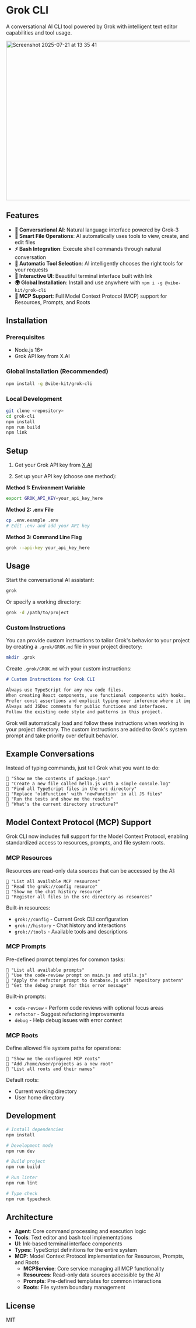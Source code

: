 # Grok CLI

A conversational AI CLI tool powered by Grok with intelligent text editor capabilities and tool usage.

<img width="980" height="435" alt="Screenshot 2025-07-21 at 13 35 41" src="https://github.com/user-attachments/assets/192402e3-30a8-47df-9fc8-a084c5696e78" />

## Features

- **🤖 Conversational AI**: Natural language interface powered by Grok-3
- **📝 Smart File Operations**: AI automatically uses tools to view, create, and edit files
- **⚡ Bash Integration**: Execute shell commands through natural conversation
- **🔧 Automatic Tool Selection**: AI intelligently chooses the right tools for your requests
- **💬 Interactive UI**: Beautiful terminal interface built with Ink
- **🌍 Global Installation**: Install and use anywhere with `npm i -g @vibe-kit/grok-cli`
- **🔌 MCP Support**: Full Model Context Protocol (MCP) support for Resources, Prompts, and Roots

## Installation

### Prerequisites
- Node.js 16+ 
- Grok API key from X.AI

### Global Installation (Recommended)
```bash
npm install -g @vibe-kit/grok-cli
```

### Local Development
```bash
git clone <repository>
cd grok-cli
npm install
npm run build
npm link
```

## Setup

1. Get your Grok API key from [X.AI](https://x.ai)

2. Set up your API key (choose one method):

**Method 1: Environment Variable**
```bash
export GROK_API_KEY=your_api_key_here
```

**Method 2: .env File**
```bash
cp .env.example .env
# Edit .env and add your API key
```

**Method 3: Command Line Flag**
```bash
grok --api-key your_api_key_here
```

## Usage

Start the conversational AI assistant:
```bash
grok
```

Or specify a working directory:
```bash
grok -d /path/to/project
```

### Custom Instructions

You can provide custom instructions to tailor Grok's behavior to your project by creating a `.grok/GROK.md` file in your project directory:

```bash
mkdir .grok
```

Create `.grok/GROK.md` with your custom instructions:
```markdown
# Custom Instructions for Grok CLI

Always use TypeScript for any new code files.
When creating React components, use functional components with hooks.
Prefer const assertions and explicit typing over inference where it improves clarity.
Always add JSDoc comments for public functions and interfaces.
Follow the existing code style and patterns in this project.
```

Grok will automatically load and follow these instructions when working in your project directory. The custom instructions are added to Grok's system prompt and take priority over default behavior.

## Example Conversations

Instead of typing commands, just tell Grok what you want to do:

```
💬 "Show me the contents of package.json"
💬 "Create a new file called hello.js with a simple console.log"
💬 "Find all TypeScript files in the src directory"
💬 "Replace 'oldFunction' with 'newFunction' in all JS files"
💬 "Run the tests and show me the results"
💬 "What's the current directory structure?"
```

## Model Context Protocol (MCP) Support

Grok CLI now includes full support for the Model Context Protocol, enabling standardized access to resources, prompts, and file system roots.

### MCP Resources

Resources are read-only data sources that can be accessed by the AI:

```
💬 "List all available MCP resources"
💬 "Read the grok://config resource"
💬 "Show me the chat history resource"
💬 "Register all files in the src directory as resources"
```

Built-in resources:
- `grok://config` - Current Grok CLI configuration
- `grok://history` - Chat history and interactions
- `grok://tools` - Available tools and descriptions

### MCP Prompts

Pre-defined prompt templates for common tasks:

```
💬 "List all available prompts"
💬 "Use the code-review prompt on main.js and utils.js"
💬 "Apply the refactor prompt to database.js with repository pattern"
💬 "Get the debug prompt for this error message"
```

Built-in prompts:
- `code-review` - Perform code reviews with optional focus areas
- `refactor` - Suggest refactoring improvements
- `debug` - Help debug issues with error context

### MCP Roots

Define allowed file system paths for operations:

```
💬 "Show me the configured MCP roots"
💬 "Add /home/user/projects as a new root"
💬 "List all roots and their names"
```

Default roots:
- Current working directory
- User home directory

## Development

```bash
# Install dependencies
npm install

# Development mode
npm run dev

# Build project
npm run build

# Run linter
npm run lint

# Type check
npm run typecheck
```

## Architecture

- **Agent**: Core command processing and execution logic
- **Tools**: Text editor and bash tool implementations
- **UI**: Ink-based terminal interface components
- **Types**: TypeScript definitions for the entire system
- **MCP**: Model Context Protocol implementation for Resources, Prompts, and Roots
  - **MCPService**: Core service managing all MCP functionality
  - **Resources**: Read-only data sources accessible by the AI
  - **Prompts**: Pre-defined templates for common interactions
  - **Roots**: File system boundary management

## License

MIT
